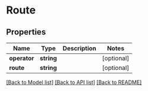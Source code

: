 # Route

## Properties
Name | Type | Description | Notes
------------ | ------------- | ------------- | -------------
**operator** | **string** |  | [optional] 
**route** | **string** |  | [optional] 

[[Back to Model list]](../README.md#documentation-for-models) [[Back to API list]](../README.md#documentation-for-api-endpoints) [[Back to README]](../README.md)


